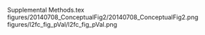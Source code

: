 Supplemental Methods.tex
figures/20140708_ConceptualFig2/20140708_ConceptualFig2.png
figures/l2fc_fig_pVal/l2fc_fig_pVal.png